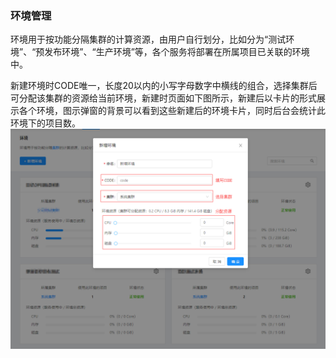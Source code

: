 ### 环境管理

环境用于按功能分隔集群的计算资源，由用户自行划分，比如分为“测试环境”、“预发布环境”、“生产环境”等，各个服务将部署在所属项目已关联的环境中。

新建环境时CODE唯一，长度20以内的小写字母数字中横线的组合，选择集群后可分配该集群的资源给当前环境，新建时页面如下图所示，新建后以卡片的形式展示各个环境，图示弹窗的背景可以看到这些新建后的环境卡片，同时后台会统计此环境下的项目数。
![](/assets/环境-新建环境.png)
